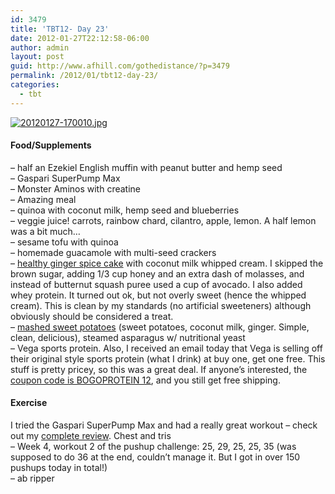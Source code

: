 ```yaml
---
id: 3479
title: 'TBT12- Day 23'
date: 2012-01-27T22:12:58-06:00
author: admin
layout: post
guid: http://www.afhill.com/gothedistance/?p=3479
permalink: /2012/01/tbt12-day-23/
categories:
  - tbt
---
```

[<img src="http://www.afhill.com/gothedistance/wp-content/uploads/2012/01/20120127-170010.jpg" alt="20120127-170010.jpg" class="alignright size-full" />](http://www.afhill.com/gothedistance/wp-content/uploads/2012/01/20120127-170010.jpg)

#### Food/Supplements

&#8211; half an Ezekiel English muffin with peanut butter and hemp seed  
&#8211; Gaspari SuperPump Max  
&#8211; Monster Aminos with creatine  
&#8211; Amazing meal  
&#8211; quinoa with coconut milk, hemp seed and blueberries  
&#8211; veggie juice! carrots, rainbow chard, cilantro, apple, lemon. A half lemon was a bit much&#8230;  
&#8211; sesame tofu with quinoa  
&#8211; homemade guacamole with multi-seed crackers  
&#8211; [healthy ginger spice cake](http://cleancuisineandmore.com/healthy-gingerbread-spice-cake-with-butternut-squash-puree/) with coconut milk whipped cream. I skipped the brown sugar, adding 1/3 cup honey and an extra dash of molasses, and instead of butternut squash puree used a cup of avocado. I also added whey protein. It turned out ok, but not overly sweet (hence the whipped cream). This is clean by my standards (no artificial sweeteners) although obviously should be considered a treat.  
&#8211; [mashed sweet potatoes](http://www.eatingwell.com/recipes/mashed_sweet_potatoes_with_coconut_milk.html) (sweet potatoes, coconut milk, ginger. Simple, clean, delicious), steamed asparagus w/ nutritional yeast  
&#8211; Vega sports protein. Also, I received an email today that Vega is selling off their original style sports protein (what I drink) at buy one, get one free. This stuff is pretty pricey, so this was a great deal. If anyone&#8217;s interested, the [coupon code is BOGOPROTEIN 12](http://shop.sequelnaturals.com/sequel-estore-us/Vega-Sport?range=33%2C41%2C41), and you still get free shipping. 

#### Exercise

I tried the Gaspari SuperPump Max and had a really great workout &#8211; check out my [complete review](http://www.afhill.com/gothedistance/2012/01/supplement-review-gaspari-superpump-max/). Chest and tris  
&#8211; Week 4, workout 2 of the pushup challenge: 25, 29, 25, 25, 35 (was supposed to do 36 at the end, couldn&#8217;t manage it. But I got in over 150 pushups today in total!)  
&#8211; ab ripper